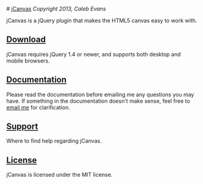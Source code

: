                                                                                                                                                                                                                                                                                                                                                                                                                                                                                                                                                                                                                                                                                                                                                                                                                                              # [jCanvas](http://calebevans.me/projects/jcanvas/)
*Copyright 2013, Caleb Evans*

jCanvas is a jQuery plugin that makes the HTML5 canvas easy to work with.

## [Download](http://calebevans.me/projects/jcanvas/downloads.php)

jCanvas requires jQuery 1.4 or newer, and supports both desktop and mobile browsers.

## [Documentation](http://calebevans.me/projects/jcanvas/downloads.php)

Please read the documentation before emailing me any questions you may have. If something in the documentation doesn't make sense, feel free to [email me](mailto:calebevans.me@gmail.com) for clarification.

## [Support](http://calebevans.me/projects/jcanvas/support.php)

Where to find help regarding jCanvas.

## [License](https://github.com/caleb531/jcanvas/blob/master/license.txt)

jCanvas is licensed under the MIT license.